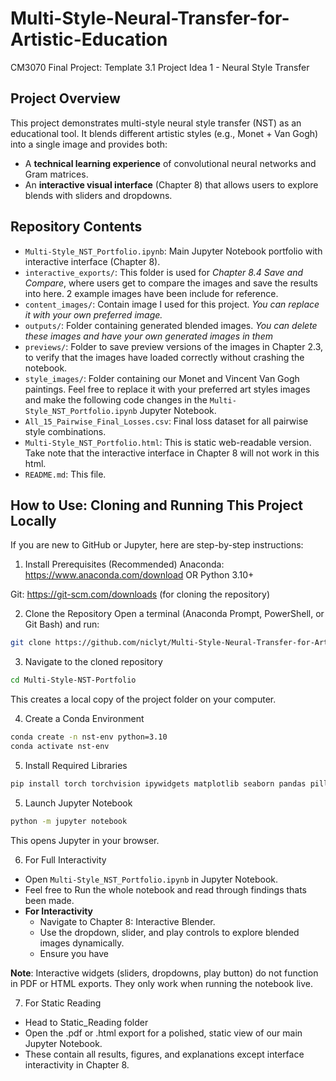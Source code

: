 # Multi-Style-Neural-Transfer-for-Artistic-Education
CM3070 Final Project: Template 3.1 Project Idea 1 - Neural Style Transfer

## Project Overview
This project demonstrates multi-style neural style transfer (NST) as an educational tool.
It blends different artistic styles (e.g., Monet + Van Gogh) into a single image and provides both:

- A **technical learning experience** of convolutional neural networks and Gram matrices.
- An **interactive visual interface** (Chapter 8) that allows users to explore blends with sliders and dropdowns.

## Repository Contents

- `Multi-Style_NST_Portfolio.ipynb`: Main Jupyter Notebook portfolio with interactive interface (Chapter 8).
- `interactive_exports/`: This folder is used for *Chapter 8.4 Save and Compare*, where users get to compare the images and save the results into here. 2 example images have been include for reference.
- `content_images/`: Contain image I used for this project. *You can replace it with your own preferred image.*
- `outputs/`: Folder containing generated blended images. *You can delete these images and have your own generated images in them*
- `previews/`: Folder to save preview versions of the images in Chapter 2.3, to verify that the images have loaded correctly without crashing the notebook.
- `style_images/`: Folder containing our Monet and Vincent Van Gogh paintings. Feel free to replace it with your preferred art styles images and make the following code changes in the `Multi-Style_NST_Portfolio.ipynb` Jupyter Notebook.
- `All_15_Pairwise_Final_Losses.csv`: Final loss dataset for all pairwise style combinations.
- `Multi-Style_NST_Portfolio.html`: This is static web-readable version. Take note that the interactive interface in Chapter 8 will not work in this html.
- `README.md`: This file.


## How to Use: Cloning and Running This Project Locally
If you are new to GitHub or Jupyter, here are step-by-step instructions:

1. Install Prerequisites
(Recommended) Anaconda: https://www.anaconda.com/download
  OR Python 3.10+

Git: https://git-scm.com/downloads
 (for cloning the repository)

2. Clone the Repository
Open a terminal (Anaconda Prompt, PowerShell, or Git Bash) and run:

```bash
git clone https://github.com/niclyt/Multi-Style-Neural-Transfer-for-Artistic-Education.git
```

3. Navigate to the cloned repository
```bash
cd Multi-Style-NST-Portfolio
```
This creates a local copy of the project folder on your computer.

4. Create a Conda Environment
```bash
conda create -n nst-env python=3.10
conda activate nst-env
```

5. Install Required Libraries
```bash
pip install torch torchvision ipywidgets matplotlib seaborn pandas pillow
```

5. Launch Jupyter Notebook
```bash
python -m jupyter notebook
``` 
This opens Jupyter in your browser.

6. For Full Interactivity
- Open `Multi-Style_NST_Portfolio.ipynb` in Jupyter Notebook.
- Feel free to Run the whole notebook and read through findings thats been made.
- **For Interactivity**
    - Navigate to Chapter 8: Interactive Blender.
    - Use the dropdown, slider, and play controls to explore blended images dynamically.
    - Ensure you have

**Note**: Interactive widgets (sliders, dropdowns, play button) do not function in PDF or HTML exports. They only work when running the notebook live.

7. For Static Reading
- Head to Static_Reading folder
- Open the .pdf or .html export for a polished, static view of our main Jupyter Notebook.
- These contain all results, figures, and explanations except interface interactivity in Chapter 8.
